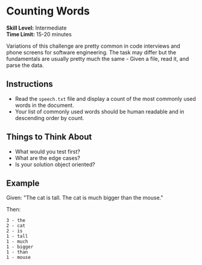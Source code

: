 # Counting Words

**Skill Level:** Intermediate  
**Time Limit:** 15-20 minutes

Variations of this challenge are pretty common in code interviews and phone screens for software engineering. The task may differ but the fundamentals are usually pretty much the same - Given a file, read it, and parse the data.

## Instructions

- Read the `speech.txt` file and display a count of the most commonly used words in the document.
- Your list of commonly used words should be human readable and in descending order by count.

## Things to Think About

- What would you test first?
- What are the edge cases?
- Is your solution object oriented?

## Example

Given: "The cat is tall. The cat is much bigger than the mouse."

Then:

```
3 - the
2 - cat
2 - is
1 - tall
1 - much
1 - bigger
1 - than
1 - mouse
```
